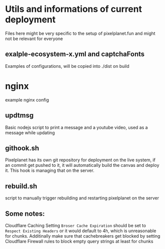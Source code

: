 # Utils and informations of current deployment
Files here might be very specific to the setup of pixelplanet.fun and might not be relevant for everyone

## exalple-ecosystem-x.yml and captchaFonts
Examples of configurations, will be copied into ./dist on build

# nginx
example nginx config

## updtmsg
Basic nodejs script to print a message and a youtube video, used as a message while updating

## githook.sh
Pixelplanet has its own git repository for deployment on the live system, if an commit get pushed to it, it will automatically build the canvas and deploy it. This hook is managing that on the server.

## rebuild.sh
script to manually trigger rebuilding and restarting pixelplanet on the server

## Some notes:
Cloudflare Caching Setting `Broser Cache Expiration` should be set to `Respect Existing Headers` or it would default to 4h, which is unreasonable for chunks.
Additinally make sure that cachebreakers get blocked by setting Cloudflare Firewall rules to block empty query strings at least for chunks
